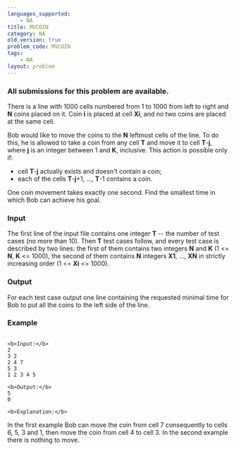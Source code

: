 ```yaml
---
languages_supported:
    - NA
title: MVCOIN
category: NA
old_version: true
problem_code: MVCOIN
tags:
    - NA
layout: problem
---
```

###  All submissions for this problem are available. 

There is a line with 1000 cells numbered from 1 to 1000 from left to right and **N** coins placed on it. Coin **i** is placed at cell **Xi**, and no two coins are placed at the same cell.

Bob would like to move the coins to the **N** leftmost cells of the line. To do this, he is allowed to take a coin from any cell **T** and move it to cell **T**-**j**, where **j** is an integer between 1 and **K**, inclusive. This action is possible only if:

- cell **T**-**j** actually exists and doesn't contain a coin;
- each of the cells **T**-**j**+1, ..., **T**-1 contains a coin.


One coin movement takes exactly one second. Find the smallest time in which Bob can achieve his goal.

### Input

The first line of the input file contains one integer **T** -- the number of test cases (no more than 10). Then **T** test cases follow, and every test case is described by two lines: the first of them contains two integers **N** and **K** (1 <= **N**, **K** <= 1000), the second of them contains **N** integers **X1**, ..., **XN** in strictly increasing order (1 <= **Xi** <= 1000).

### Output

For each test case output one line containing the requested minimal time for Bob to put all the coins to the left side of the line.

### Example

```

<b>Input:</b>
2
3 2
2 4 7
5 3
1 2 3 4 5

<b>Output:</b>
5
0

<b>Explanation:</b>

```
In the first example Bob can move the coin from cell 7 consequently to cells 6, 5, 3 and 1, then move the coin from cell 4 to cell 3. In the second example there is nothing to move.